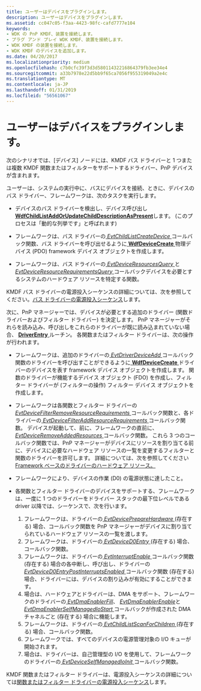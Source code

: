 ```yaml
---
title: ユーザーはデバイスをプラグインします。
description: ユーザーはデバイスをプラグインします。
ms.assetid: cc047c05-f3aa-4423-98fc-cafd7777e104
keywords:
- WDK の PnP KMDF、装置を接続します。
- プラグ アンド プレイ WDK KMDF、装置を接続します。
- WDK KMDF の装置を接続します。
- WDK KMDF のデバイスを追加します。
ms.date: 04/20/2017
ms.localizationpriority: medium
ms.openlocfilehash: c7b0cfc39f3d3d58011432216864379fb3ee34e4
ms.sourcegitcommit: a33b7978e22d5bb9f65ca7056f955319049a2e4c
ms.translationtype: MT
ms.contentlocale: ja-JP
ms.lasthandoff: 01/31/2019
ms.locfileid: "56561067"
---
```

# <a name="a-user-plugs-in-a-device"></a>ユーザーはデバイスをプラグインします。


次のシナリオでは、[デバイス] ノードには、KMDF バス ドライバーと 1 つまたは複数 KMDF 関数またはフィルターをサポートするドライバー、PnP デバイスが含まれます。

ユーザーは、システムの実行中に、バスにデバイスを接続、ときに、デバイスのバス ドライバー、フレームワークは、次のタスクを実行します。

-   デバイスのバス ドライバーを検出し、デバイス呼び出し[ **WdfChildListAddOrUpdateChildDescriptionAsPresent**](https://msdn.microsoft.com/library/windows/hardware/ff545591)します。 (このプロセスは「動的な列挙です」と呼ばれます)

-   フレームワークは、バス ドライバーの[ *EvtChildListCreateDevice* ](https://msdn.microsoft.com/library/windows/hardware/ff540828)コールバック関数、バス ドライバーを呼び出せるように[ **WdfDeviceCreate** ](https://msdn.microsoft.com/library/windows/hardware/ff545926)物理デバイス (PDO) framework デバイス オブジェクトを作成します。

-   フレームワークは、バス ドライバーの[ *EvtDeviceResourcesQuery* ](https://msdn.microsoft.com/library/windows/hardware/ff540895)と[ *EvtDeviceResourceRequirementsQuery* ](https://msdn.microsoft.com/library/windows/hardware/ff540894)コールバックデバイスを必要とするシステムのハードウェア リソースを特定する関数。

KMDF バス ドライバーの電源投入シーケンスの詳細については、次を参照してください。[バス ドライバーの電源投入シーケンス](power-up-sequence-for-a-bus-driver.md)します。

次に、PnP マネージャーでは、デバイスが必要とする追加のドライバー (関数ドライバーおよびフィルター ドライバー) を決定します。 PnP マネージャーがそれらを読み込み、呼び出しをこれらのドライバーが既に読み込まれていない場合、 [ **DriverEntry** ](https://msdn.microsoft.com/library/windows/hardware/ff540807)ルーチン。 各関数またはフィルター ドライバーは、次の操作が行われます。

-   フレームワークは、追加のドライバーの[ *EvtDriverDeviceAdd* ](https://msdn.microsoft.com/library/windows/hardware/ff541693)コールバック関数のドライバーを呼び出すことができるように[ **WdfDeviceCreate** ](https://msdn.microsoft.com/library/windows/hardware/ff545926)ドライバーのデバイスを表す framework デバイス オブジェクトを作成します。 関数のドライバーが機能するデバイス オブジェクト (FDO) を作成し、フィルター ドライバーが (フィルターの操作) フィルター デバイス オブジェクトを作成します。

-   フレームワークは各関数とフィルター ドライバーの[ *EvtDeviceFilterRemoveResourceRequirements* ](https://msdn.microsoft.com/library/windows/hardware/ff540872)コールバック関数と、各ドライバーの[ *EvtDeviceFilterAddResourceRequirements* ](https://msdn.microsoft.com/library/windows/hardware/ff540870)コールバック関数。 デバイスが起動して、前に、フレームワークの直前に、 [ *EvtDeviceRemoveAddedResources* ](https://msdn.microsoft.com/library/windows/hardware/ff540892)コールバック関数。 これら 3 つのコールバック関数では、PnP マネージャーがデバイスにリソースを割り当てる前に、デバイスに必要なハードウェア リソースの一覧を変更するフィルターと関数のドライバーを許可します。 詳細については、次を参照してください[Framework ベースのドライバーのハードウェア リソース。](hardware-resources-for-kmdf-drivers.md)

-   フレームワークにより、デバイスの作業 (D0) の電源状態に達したこと。

-   各関数とフィルター ドライバーのデバイスをサポートする、フレームワークは、一度に 1 つのドライバーをドライバー スタックの最下位レベルである driver 以降では、シーケンスで、次を行います。
    1.  フレームワークは、ドライバーの[ *EvtDevicePrepareHardware* ](https://msdn.microsoft.com/library/windows/hardware/ff540880) (存在する) 場合、コールバック関数を PnP マネージャーがデバイスに割り当てられているハードウェア リソースの一覧を渡します。
    2.  フレームワークは、ドライバーの[ *EvtDeviceD0Entry* ](https://msdn.microsoft.com/library/windows/hardware/ff540848) (存在する) 場合、コールバック関数。
    3.  フレームワークは、ドライバーの[ *EvtInterruptEnable* ](https://msdn.microsoft.com/library/windows/hardware/ff541730)コールバック関数 (存在する) 場合の各中断し、呼び出し、ドライバーの[ *EvtDeviceD0EntryPostInterruptsEnabled* ](https://msdn.microsoft.com/library/windows/hardware/ff540853)コールバック関数 (存在する) 場合、ドライバーには、デバイスの割り込みが有効にすることができます。
    4.  場合は、ハードウェアとドライバーは、DMA をサポート、フレームワークのドライバーの[ *EvtDmaEnablerFill*](https://msdn.microsoft.com/library/windows/hardware/ff540932)、 [ *EvtDmaEnablerEnable*](https://msdn.microsoft.com/library/windows/hardware/ff540929)と[ *EvtDmaEnablerSelfManagedIoStart* ](https://msdn.microsoft.com/library/windows/hardware/ff541663)コールバックが作成された DMA チャネルごと (存在する) 場合に機能します。
    5.  フレームワークは、ドライバーの[ *EvtChildListScanForChildren* ](https://msdn.microsoft.com/library/windows/hardware/ff540838) (存在する) 場合、コールバック関数。
    6.  フレームワークでは、すべてのデバイスの電源管理対象の I/O キューが開始されます。
    7.  場合は、ドライバーは、自己管理型の I/O を使用して、フレームワークのドライバーの[ *EvtDeviceSelfManagedIoInit* ](https://msdn.microsoft.com/library/windows/hardware/ff540902)コールバック関数。

KMDF 関数またはフィルター ドライバーは、電源投入シーケンスの詳細については[関数またはフィルター ドライバーの電源投入シーケンス](power-up-sequence-for-a-function-or-filter-driver.md)します。

 

 





